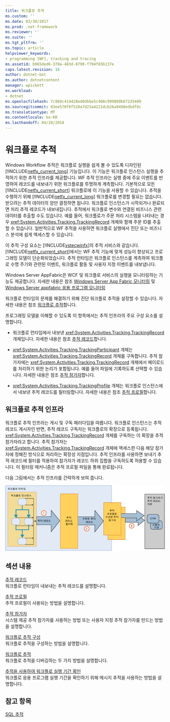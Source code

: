 ```yaml
---
title: 워크플로 추적
ms.custom: ''
ms.date: 03/30/2017
ms.prod: .net-framework
ms.reviewer: ''
ms.suite: ''
ms.tgt_pltfrm: ''
ms.topic: article
helpviewer_keywords:
- programming [WF], tracking and tracing
ms.assetid: b965ded6-370a-483d-8790-f794f65b137e
caps.latest.revision: 16
author: dotnet-bot
ms.author: dotnetcontent
manager: wpickett
ms.workload:
- dotnet
ms.openlocfilehash: 7c969c414428ed0dbbe5c408c999809b672d3409
ms.sourcegitcommit: 03ee570f6f528a7d23a4221dcb26a9498edbdf8c
ms.translationtype: MT
ms.contentlocale: ko-KR
ms.lasthandoff: 04/28/2018
---
```

# <a name="workflow-tracking-and-tracing"></a>워크플로 추적
Windows Workflow 추적은 워크플로 실행을 쉽게 볼 수 있도록 디자인된 [!INCLUDE[netfx_current_long](../../../includes/netfx-current-long-md.md)] 기능입니다. 이 기능은 워크플로 인스턴스 실행을 추적하기 위한 추적 인프라를 제공합니다. WF 추적 인프라는 실행 중에 주요 이벤트를 반영하여 레코드를 내보내기 위한 워크플로를 투명하게 계측합니다. 기본적으로 모든 [!INCLUDE[netfx_current_short](../../../includes/netfx-current-short-md.md)] 워크플로에 이 기능을 사용할 수 있습니다. 추적을 수행하기 위해 [!INCLUDE[netfx_current_long](../../../includes/netfx-current-long-md.md)] 워크플로를 변경할 필요는 없습니다. 받으려는 추적 데이터의 양만 결정하면 됩니다. 워크플로 인스턴스가 시작되거나 완료되면 처리 추적 레코드가 내보내집니다. 추적에서 워크플로 변수와 연결된 비즈니스 관련 데이터를 추출할 수도 있습니다. 예를 들어, 워크플로가 주문 처리 시스템을 나타내는 경우 <xref:System.Activities.Tracking.TrackingRecord> 개체와 함께 주문 ID를 추출할 수 있습니다. 일반적으로 WF 추적을 사용하면 워크플로 실행에서 진단 또는 비즈니스 분석에 쉽게 액세스할 수 있습니다.  
  
 이 추적 구성 요소는 [!INCLUDE[vstecwinfx](../../../includes/vstecwinfx-md.md)]의 추적 서비스와 같습니다. [!INCLUDE[netfx_current_short](../../../includes/netfx-current-short-md.md)]에서는 WF 추적 기능에 맞게 성능이 향상되고 프로그래밍 모델이 단순화되었습니다. 추적 런타임은 워크플로 인스턴스를 계측하여 워크플로 수명 주기와 관련된 이벤트, 워크플로 활동 및 사용자 지정 이벤트를 내보냅니다.  
  
 Windows Server AppFabric은 WCF 및 워크플로 서비스의 실행을 모니터링하는 기능도 제공합니다. 자세한 내용은 참조 [Windows Server App Fabric 모니터링](http://go.microsoft.com/fwlink/?LinkId=201273) 및 [Windows Server appfabric 응용 프로그램 모니터링](http://go.microsoft.com/fwlink/?LinkId=201287)  
  
 워크플로 런타임의 문제를 해결하기 위해 진단 워크플로 추적을 설정할 수 있습니다. 자세한 내용은 참조 [워크플로 추적](../../../docs/framework/windows-workflow-foundation/workflow-tracing.md)합니다.  
  
 프로그래밍 모델을 이해할 수 있도록 이 항목에서는 추적 인프라의 주요 구성 요소를 설명합니다.  
  
-   워크플로 런타임에서 내보낸 <xref:System.Activities.Tracking.TrackingRecord> 개체입니다. 자세한 내용은 참조 [추적 레코드](../../../docs/framework/windows-workflow-foundation/tracking-records.md)합니다.  
  
-   <xref:System.Activities.Tracking.TrackingParticipant> 개체는 <xref:System.Activities.Tracking.TrackingRecord> 개체를 구독합니다. 추적 참가자에는 <xref:System.Activities.Tracking.TrackingRecord> 개체에서 페이로드를 처리하기 위한 논리가 포함됩니다. 예를 들어 파일에 기록하도록 선택할 수 있습니다. 자세한 내용은 참조 [추적 참가자](../../../docs/framework/windows-workflow-foundation/tracking-participants.md)합니다.  
  
-   <xref:System.Activities.Tracking.TrackingProfile> 개체는 워크플로 인스턴스에서 내보낸 추적 레코드를 필터링합니다. 자세한 내용은 참조 [추적 프로필](../../../docs/framework/windows-workflow-foundation/tracking-profiles.md)합니다.  
  
## <a name="workflow-tracking-infrastructure"></a>워크플로 추적 인프라  
 워크플로 추적 인프라는 게시 및 구독 패러다임을 따릅니다. 워크플로 인스턴스는 추적 레코드 게시자인 반면, 추적 레코드 구독자는 워크플로의 확장으로 등록됩니다. <xref:System.Activities.Tracking.TrackingRecord> 개체를 구독하는 이 확장을 추적 참가자라고 합니다. 추적 참가자는 <xref:System.Activities.Tracking.TrackingRecord> 개체에 액세스한 다음 해당 참가자에 정해진 방식으로 처리하는 확장성 지점입니다. 추적 인프라를 사용하면 보내기 추적 레코드에 필터를 적용하여 참가자가 레코드 하위 집합을 구독하도록 허용할 수 있습니다. 이 필터링 메커니즘은 추적 프로필 파일을 통해 완료됩니다.  
  
 다음 그림에서는 추적 인프라를 간략하게 보여 줍니다.  
  
 ![워크플로 추적 인프라](../../../docs/framework/windows-workflow-foundation/media/wv.gif "WV")  
  
## <a name="in-this-section"></a>섹션 내용  
 [추적 레코드](../../../docs/framework/windows-workflow-foundation/tracking-records.md)  
 워크플로 런타임이 내보내는 추적 레코드를 설명합니다.  
  
 [추적 프로필](../../../docs/framework/windows-workflow-foundation/tracking-profiles.md)  
 추적 프로필이 사용되는 방법을 설명합니다.  
  
 [추적 참가자](../../../docs/framework/windows-workflow-foundation/tracking-participants.md)  
 시스템 제공 추적 참가자를 사용하는 방법 또는 사용자 지정 추적 참가자를 만드는 방법을 설명합니다.  
  
 [워크플로 추적 구성](../../../docs/framework/windows-workflow-foundation/configuring-tracking-for-a-workflow.md)  
 워크플로 추적을 구성하는 방법을 설명합니다.  
  
 [워크플로 추적](../../../docs/framework/windows-workflow-foundation/workflow-tracing.md)  
 워크플로 추적을 디버깅하는 두 가지 방법을 설명합니다.  
  
 [추적을 사용하여 워크플로 실행 기간 확인](../../../docs/framework/windows-workflow-foundation/determining-workflow-execution-duration-using-tracing.md)  
 워크플로 응용 프로그램 실행 기간을 확인하기 위해 메시지 추적을 사용하는 방법을 설명합니다.  
  
## <a name="see-also"></a>참고 항목  
 [SQL 추적](../../../docs/framework/windows-workflow-foundation/samples/sql-tracking.md)
